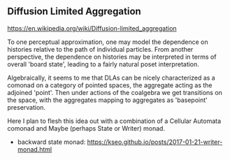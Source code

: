 ## Diffusion Limited Aggregation ##

https://en.wikipedia.org/wiki/Diffusion-limited_aggregation

To one perceptual approximation, one may model the dependence on histories
relative to the path of individual particles. From another perspective, the
dependence on histories may be interpreted in terms of overall 'board state',
leading to a fairly natural poset interpretation.

Algebraically, it seems to me that DLAs can be nicely characterized as a
comonad on a category of pointed spaces, the aggregate acting as the
adjoined 'point'. Then under actions of the coalgebra we get transitions
on the space, with the aggregates mapping to aggregates as 'basepoint'
preservation.

Here I plan to flesh this idea out with a combination of a Cellular Automata
comonad and Maybe (perhaps State or Writer) monad.


- backward state monad: https://kseo.github.io/posts/2017-01-21-writer-monad.html